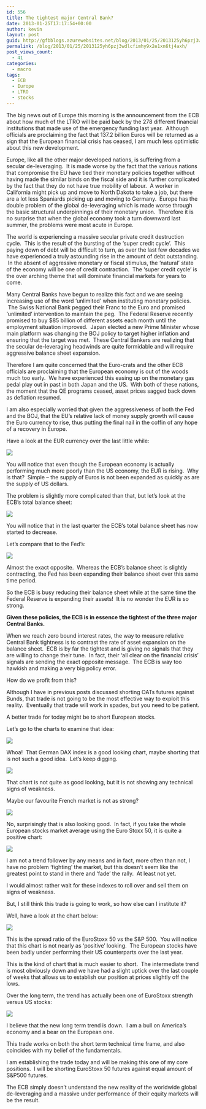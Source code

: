 ```yaml
---
id: 556
title: The tightest major Central Bank?
date: 2013-01-25T17:17:54+00:00
author: kevin
layout: post
guid: http://gfbblogs.azurewebsites.net/blog/2013/01/25/2013125yh6pzj3wdlcfimhy9x2e1xn6tj4axh/
permalink: /blog/2013/01/25/2013125yh6pzj3wdlcfimhy9x2e1xn6tj4axh/
post_views_count:
  - 41
categories:
  - macro
tags:
  - ECB
  - Europe
  - LTRO
  - stocks
---
```

The big news out of Europe this morning is the announcement from the ECB about how much of the LTRO will be paid back by the 278 different financial institutions that made use of the emergency funding last year. &nbsp;Although officials are proclaiming the fact that 137.2 billion Euros will be returned as a sign that the European financial crisis has ceased, I am much less optimistic about this new development.

Europe, like all the other major developed nations, is suffering from a secular de-leveraging. &nbsp;It is made worse by the fact that the various nations that compromise the EU have tied their monetary policies together without having made the similar binds on the fiscal side and it is further complicated by the fact that they do not have true mobility of labour. &nbsp;A worker in California might pick up and move to North Dakota to take a job, but there are a lot less Spaniards picking up and moving to Germany. &nbsp;Europe has the double problem of the global de-leveraging which is made worse through the basic structural underpinnings of their monetary union. &nbsp;Therefore it is no surprise that when the global economy took a turn downward last summer, the problems were most acute in Europe.

The world is experiencing a massive secular private credit destruction cycle. &nbsp;This is the result of the bursting of the &#8216;super credit cycle&#8217;. &nbsp;This paying down of debt will be difficult to turn, as over the last few decades we have experienced a truly astounding rise in the amount of debt outstanding. &nbsp;In the absent of aggressive monetary or fiscal stimulus, the &#8216;natural&#8217; state of the economy will be one of credit contraction. &nbsp;The &#8216;super credit cycle&#8217; is the over arching theme that will dominate financial markets for years to come.

Many Central Banks have begun to realize this fact and we are seeing increasing use of the word &#8216;unlimited&#8217; when instituting monetary policies. &nbsp;The Swiss National Bank pegged their Franc to the Euro and promised &#8216;unlimited&#8217; intervention to maintain the peg. &nbsp;The Federal Reserve recently promised to buy $85 billion of different assets each month until the employment situation improved. &nbsp;Japan elected a new Prime Minister whose main platform was changing the BOJ policy to target higher inflation and ensuring that the target was met. &nbsp;These Central Bankers are realizing that the secular de-leveraging headwinds are quite formidable and will require aggressive balance sheet expansion. &nbsp;

Therefore I am quite concerned that the Euro-crats and the other ECB officials are proclaiming that the European economy is out of the woods much too early. &nbsp;We have experienced this easing up on the monetary gas pedal play out in past in both Japan and the US. &nbsp;With both of these nations, the moment that the QE programs ceased, asset prices sagged back down as deflation resumed.

I am also especially worried that given the aggressiveness of both the Fed and the BOJ, that the EU&#8217;s relative lack of money supply growth will cause the Euro currency to rise, thus putting the final nail in the coffin of any hope of a recovery in Europe.

Have a look at the EUR currency over the last little while:


![](http://themacrotourist.com/blogs/EUR%20Jan%2025%2013.gif) 

You will notice that even though the European economy is actually performing much more poorly than the US economy, the EUR is rising. &nbsp;Why is that? &nbsp;Simple &#8211; the supply of Euros is not been expanded as quickly as are the supply of US dollars.

The problem is slightly more complicated than that, but let&#8217;s look at the ECB&#8217;s total balance sheet:


![](http://themacrotourist.com/blogs/ECB%20Total%20BS%20Jan%2025%2013.gif) 

You will notice that in the last quarter the ECB&#8217;s total balance sheet has now started to decrease. &nbsp;

Let&#8217;s compare that to the Fed&#8217;s:


![](http://themacrotourist.com/blogs/Fed%20Total%20BS%20Jan%2025%2013.gif) 

Almost the exact opposite. &nbsp;Whereas the ECB&#8217;s balance sheet is slightly contracting, the Fed has been expanding their balance sheet over this same time period. &nbsp;

So the ECB is busy reducing their balance sheet while at the same time the Federal Reserve is expanding their assets! &nbsp;It is no wonder the EUR is so strong.

**Given these policies, the ECB is in essence the tightest of the three major Central Banks. &nbsp;**

When we reach zero bound interest rates, the way to measure relative Central Bank tightness is to contrast the rate of asset expansion on the balance sheet. &nbsp;ECB is by far the tightest and is giving no signals that they are willing to change their tune. &nbsp;In fact, their &#8216;all clear on the financial crisis&#8217; signals are sending the exact opposite message. &nbsp;The ECB is way too hawkish and making a very big policy error.

How do we profit from this? &nbsp;&nbsp;

Although I have in previous posts discussed shorting OATs futures against Bunds, that trade is not going to be the most effective way to exploit this reality. &nbsp;Eventually that trade will work in spades, but you need to be patient.

A better trade for today might be to short European stocks. &nbsp;

Let&#8217;s go to the charts to examine that idea:


![](http://themacrotourist.com/blogs/DAX%20Jan%2025%2013.gif) 

Whoa! &nbsp;That German DAX index is a good looking chart, maybe shorting that is not such a good idea. &nbsp;Let&#8217;s keep digging.


![](http://themacrotourist.com/blogs/IBEX%20Jan%2025%2013.gif) 

That chart is not quite as good looking, but it is not showing any technical signs of weakness.

Maybe our favourite French market is not as strong?


![](http://themacrotourist.com/blogs/CAC%20Jan%2025%2013.gif) 

No, surprisingly that is also looking good. &nbsp;In fact, if you take the whole European stocks market average using the Euro Stoxx 50, it is quite a positive chart:


![](http://themacrotourist.com/blogs/EUROSTOX%20Jan%2025%2013.gif) 

I am not a trend follower by any means and in fact, more often than not, I have no problem &#8216;fighting&#8217; the market, but this doesn&#8217;t seem like the greatest point to stand in there and &#8216;fade&#8217; the rally. &nbsp;At least not yet.

I would almost rather wait for these indexes to roll over and sell them on signs of weakness.

But, I still think this trade is going to work, so how else can I institute it?

Well, have a look at the chart below:


![](http://themacrotourist.com/blogs/STOXvsSPX%20Jan%2025%2013.gif) 

This is the spread ratio of the EuroStoxx 50 vs the S&P 500. &nbsp;You will notice that this chart is not nearly as &#8216;positive&#8217; looking. &nbsp;The European stocks have been badly under performing their US counterparts over the last year.

This is the kind of chart that is much easier to short. &nbsp;The intermediate trend is most obviously down and we have had a slight uptick over the last couple of weeks that allows us to establish our position at prices slightly off the lows.

Over the long term, the trend has actually been one of EuroStoxx strength versus US stocks:


![](http://themacrotourist.com/blogs/STOXvsSPX%20LT%20Jan%2025%2013.gif) 

I believe that the new long term trend is down. &nbsp;I am a bull on America&#8217;s economy and a bear on the European one.

This trade works on both the short term technical time frame, and also coincides with my belief of the fundamentals. &nbsp;

I am establishing the trade today and will be making this one of my core positions. &nbsp;I will be shorting EuroStoxx 50 futures against equal amount of S&P500 futures. &nbsp;

The ECB simply doesn&#8217;t understand the new reality of the worldwide global de-leveraging and a massive under performance of their equity markets will be the result.